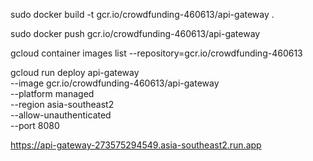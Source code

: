 sudo docker build -t gcr.io/crowdfunding-460613/api-gateway .

sudo docker push gcr.io/crowdfunding-460613/api-gateway

gcloud container images list --repository=gcr.io/crowdfunding-460613

gcloud run deploy api-gateway \
  --image gcr.io/crowdfunding-460613/api-gateway \
  --platform managed \
  --region asia-southeast2 \
  --allow-unauthenticated \
  --port 8080

 https://api-gateway-273575294549.asia-southeast2.run.app